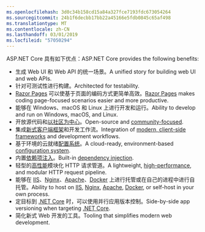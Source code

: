 ```yaml
---
ms.openlocfilehash: 3d0c34b158cd15a84a327fce7193fdc673054264
ms.sourcegitcommit: 24b1f6decbb17bb22a45166e5fdb0845c65af498
ms.translationtype: MT
ms.contentlocale: zh-CN
ms.lasthandoff: 03/01/2019
ms.locfileid: "57050294"
---
```

<span data-ttu-id="b9a15-101">ASP.NET Core 具有如下优点：</span><span class="sxs-lookup"><span data-stu-id="b9a15-101">ASP.NET Core provides the following benefits:</span></span>

* <span data-ttu-id="b9a15-102">生成 Web UI 和 Web API 的统一场景。</span><span class="sxs-lookup"><span data-stu-id="b9a15-102">A unified story for building web UI and web APIs.</span></span>
* <span data-ttu-id="b9a15-103">针对可测试性进行构建。</span><span class="sxs-lookup"><span data-stu-id="b9a15-103">Architected for testability.</span></span>
* <span data-ttu-id="b9a15-104">[Razor Pages](xref:razor-pages/index) 可以使基于页面的编码方式更简单高效。</span><span class="sxs-lookup"><span data-stu-id="b9a15-104">[Razor Pages](xref:razor-pages/index) makes coding page-focused scenarios easier and more productive.</span></span>
* <span data-ttu-id="b9a15-105">能够在 Windows、macOS 和 Linux 上进行开发和运行。</span><span class="sxs-lookup"><span data-stu-id="b9a15-105">Ability to develop and run on Windows, macOS, and Linux.</span></span>
* <span data-ttu-id="b9a15-106">开放源代码和[以社区为中心](https://live.asp.net/)。</span><span class="sxs-lookup"><span data-stu-id="b9a15-106">Open-source and [community-focused](https://live.asp.net/).</span></span>
* <span data-ttu-id="b9a15-107">集成[新式客户端框架](xref:razor-components/index)和开发工作流。</span><span class="sxs-lookup"><span data-stu-id="b9a15-107">Integration of [modern, client-side frameworks](xref:razor-components/index) and development workflows.</span></span>
* <span data-ttu-id="b9a15-108">基于环境的云就绪[配置系统](xref:fundamentals/configuration/index)。</span><span class="sxs-lookup"><span data-stu-id="b9a15-108">A cloud-ready, environment-based [configuration system](xref:fundamentals/configuration/index).</span></span>
* <span data-ttu-id="b9a15-109">内置[依赖项注入](xref:fundamentals/dependency-injection)。</span><span class="sxs-lookup"><span data-stu-id="b9a15-109">Built-in [dependency injection](xref:fundamentals/dependency-injection).</span></span>
* <span data-ttu-id="b9a15-110">轻型的[高性能](https://github.com/aspnet/benchmarks)模块化 HTTP 请求管道。</span><span class="sxs-lookup"><span data-stu-id="b9a15-110">A lightweight, [high-performance](https://github.com/aspnet/benchmarks), and modular HTTP request pipeline.</span></span>
* <span data-ttu-id="b9a15-111">能够在 [IIS](xref:host-and-deploy/iis/index)、[Nginx](xref:host-and-deploy/linux-nginx)、[Apache](xref:host-and-deploy/linux-apache)、[Docker](xref:host-and-deploy/docker/index) 上进行托管或在自己的进程中进行自托管。</span><span class="sxs-lookup"><span data-stu-id="b9a15-111">Ability to host on [IIS](xref:host-and-deploy/iis/index), [Nginx](xref:host-and-deploy/linux-nginx), [Apache](xref:host-and-deploy/linux-apache), [Docker](xref:host-and-deploy/docker/index), or self-host in your own process.</span></span>
* <span data-ttu-id="b9a15-112">定目标到 [.NET Core](/dotnet/articles/standard/choosing-core-framework-server) 时，可以使用并行应用版本控制。</span><span class="sxs-lookup"><span data-stu-id="b9a15-112">Side-by-side app versioning when targeting [.NET Core](/dotnet/articles/standard/choosing-core-framework-server).</span></span>
* <span data-ttu-id="b9a15-113">简化新式 Web 开发的工具。</span><span class="sxs-lookup"><span data-stu-id="b9a15-113">Tooling that simplifies modern web development.</span></span>
